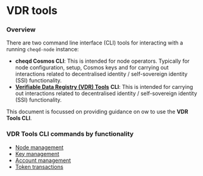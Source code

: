 # VDR tools

### Overview

There are two command line interface (CLI) tools for interacting with a running `cheqd-node` instance:

* **cheqd Cosmos CLI**: This is intended for node operators. Typically for node configuration, setup, Cosmos keys and for carrying out interactions related to decentralised identity / self-sovereign identity (SSI) functionality.
* [**Verifiable Data Registry (VDR) Tools**](https://gitlab.com/evernym/verity/vdr-tools) **CLI**: This is intended for carrying out interactions related to decentralised identity / self-sovereign identity (SSI) functionality.

This document is focussed on providing guidance on ow to use the **VDR Tools CLI**.

### VDR Tools CLI commands by functionality

* [Node management](https://github.com/cheqd/cheqd-node/blob/4b36c0a5f767b7d4fb91341bc732d54471702dac/docs/cheqd-cli/cheqd-cli-node-management.md)
* [Key management](https://github.com/cheqd/cheqd-node/blob/4b36c0a5f767b7d4fb91341bc732d54471702dac/docs/cheqd-cli/cheqd-cli-key-management.md)
* [Account management](https://github.com/cheqd/cheqd-node/blob/4b36c0a5f767b7d4fb91341bc732d54471702dac/docs/cheqd-cli/cheqd-cli-accounts.md)
* [Token transactions](https://github.com/cheqd/cheqd-node/blob/4b36c0a5f767b7d4fb91341bc732d54471702dac/docs/cheqd-cli/cheqd-cli-token-transactions.md)
